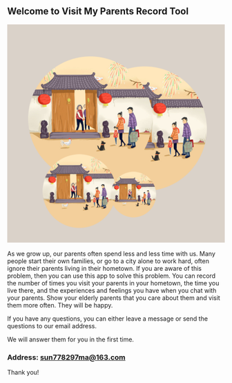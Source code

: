 ## Welcome to Visit My Parents Record Tool

![Image](icon-1024.png)

As we grow up, our parents often spend less and less time with us. Many people start their own families, or go to a city alone to work hard, often ignore their parents living in their hometown. If you are aware of this problem, then you can use this app to solve this problem. You can record the number of times you visit your parents in your hometown, the time you live there, and the experiences and feelings you have when you chat with your parents. Show your elderly parents that you care about them and visit them more often. They will be happy.


If you have any questions, you can either leave a message or send the questions to our email address.

We will answer them for you in the first time.

### Address: sun778297ma@163.com

Thank you!
